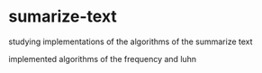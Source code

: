 # sumarize-text
 studying implementations of the algorithms of the summarize text

implemented algorithms of the frequency and luhn